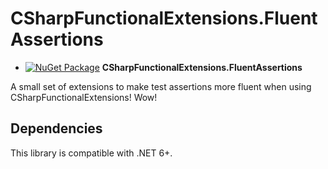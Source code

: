 # CSharpFunctionalExtensions.FluentAssertions

- [![NuGet Package](https://img.shields.io/nuget/v/CSharpFunctionalExtensions.FluentAssertions.svg)](https://www.nuget.org/packages/CSharpFunctionalExtensions.FluentAssertions) **CSharpFunctionalExtensions.FluentAssertions**

A small set of extensions to make test assertions more fluent when using CSharpFunctionalExtensions! Wow!

## Dependencies

This library is compatible with .NET 6+.
